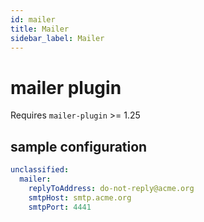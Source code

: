 ```yaml
---
id: mailer
title: Mailer
sidebar_label: Mailer
---
```


# mailer plugin

Requires `mailer-plugin` >= 1.25

## sample configuration

```yaml
unclassified:
  mailer:
    replyToAddress: do-not-reply@acme.org
    smtpHost: smtp.acme.org
    smtpPort: 4441
```
